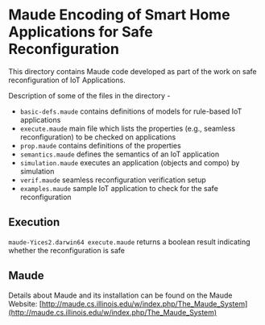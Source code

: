 # Maude Encoding of Smart Home Applications for Safe Reconfiguration

This directory contains Maude code developed as part of the work on safe reconfiguration of IoT Applications.

Description of some of the files in the directory - 

* `basic-defs.maude` contains definitions of models for rule-based IoT applications
* `execute.maude` main file which lists the properties (e.g., seamless reconfiguration) to be checked on applications
* `prop.maude` contains definitions of the properties 
* `semantics.maude` defines the semantics of an IoT application
* `simulation.maude` executes an application (objects and compo) by simulation
* `verif.maude` seamless reconfiguration verification setup
* `examples.maude` sample IoT application to check for the safe reconfiguration 

## Execution
`maude-Yices2.darwin64 execute.maude` returns a boolean result indicating whether the reconfiguration is safe

## Maude
Details about Maude and its installation can be found on the Maude Website: [http://maude.cs.illinois.edu/w/index.php/The_Maude_System](http://maude.cs.illinois.edu/w/index.php/The_Maude_System)
